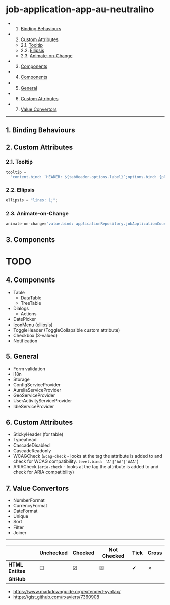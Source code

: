 # job-application-app-au-neutralino

<!-- vscode-markdown-toc -->

- 1. [Binding Behaviours](#BindingBehaviours)
- 2. [Custom Attributes](#CustomAttributes)
  - 2.1. [Tooltip](#Tooltip)
  - 2.2. [Ellipsis](#Ellipsis)
  - 2.3. [Animate-on-Change](#Animate-on-Change)
- 3. [Components](#Components)
- 4. [Components](#Components-1)
- 5. [General](#General)
- 6. [Custom Attributes](#CustomAttributes-1)
- 7. [Value Convertors](#ValueConvertors)

<!-- vscode-markdown-toc-config
	numbering=true
	autoSave=true
	/vscode-markdown-toc-config -->
<!-- /vscode-markdown-toc -->

---

## 1. <a name='BindingBehaviours'></a>Binding Behaviours

## 2. <a name='CustomAttributes'></a>Custom Attributes

### 2.1. <a name='Tooltip'></a>Tooltip

```ts
tooltip =
  "content.bind: `HEADER: ${tabHeader.options.label}`;options.bind: {placement: 'bottom'};";
```

### 2.2. <a name='Ellipsis'></a>Ellipsis

```ts
ellipsis = "lines: 1;";
```

### 2.3. <a name='Animate-on-Change'></a>Animate-on-Change

```ts
animate-on-change="value.bind: applicationRepository.jobApplicationCount; duration: 10s; delay: 5s;repeat: 'infinity'"
```

## 3. <a name='Components'></a>Components

# TODO

## 4. <a name='Components-1'></a>Components

- Table
  - DataTable
  - TreeTable
- Dialogs
  - Actions
- DatePicker
- IconMenu (ellipsis)
- ToggleHeader (ToggleCollapsible custom attribute)
- Checkbox (3-valued)
- Notification

## 5. <a name='General'></a>General

- Form validation
- i18n
- Storage
- ConfigServiceProvider
- AureliaServiceProvider
- GeoServiceProvider
- UserActivityServiceProvider
- IdleServiceProvider

## 6. <a name='CustomAttributes-1'></a>Custom Attributes

- StickyHeader (for table)
- Typeahead
- CascadeDisabled
- CascadeReadonly
- WCAGCheck (`wcag-check` - looks at the tag the attribute is added to and check for WCAG compatibility. `level.bind: 'A'|'AA'|'AAA'`)
- ARIACheck (`aria-check` - looks at the tag the attribute is added to and check for ARIA compatibility)

## 7. <a name='ValueConvertors'></a>Value Convertors

- NumberFormat
- CurrencyFormat
- DateFormat
- Unique
- Sort
- Filter
- Joiner

---

|                  | Unchecked | Checked | Not Checked | Tick     | Cross   |
| ---------------- | --------- | ------- | ----------- | -------- | ------- |
| **HTML Entites** | &#9744;   | &#9745; | &#9746;     | &#10004; | &cross; |
| **GitHub**       |           |         |             |          |         |

- https://www.markdownguide.org/extended-syntax/
- https://gist.github.com/rxaviers/7360908
